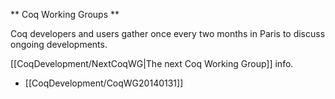 ** Coq Working Groups **

Coq developers and users gather once every two months in Paris to
discuss ongoing developments.

[[CoqDevelopment/NextCoqWG|The next Coq Working Group]] info.

 * [[CoqDevelopment/CoqWG20140131]]
